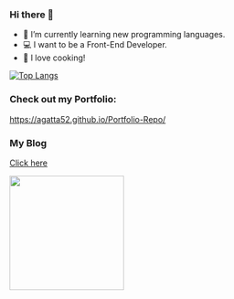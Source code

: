 ### Hi there 👋

- 🌱 I’m currently learning new programming languages.
- :computer: I want to be a Front-End Developer.
- 🍲 I love cooking! 


[![Top Langs](https://github-readme-stats.vercel.app/api/top-langs/?username=agatta52)](https://github.com/agatta52/github-readme-stats)


### Check out my Portfolio:
https://agatta52.github.io/Portfolio-Repo/


### My Blog ###
[Click here](https://teal-naiad-64da4b.netlify.app/)

<div>
  <img src="https://media3.giphy.com/media/765ccrAiB0g9z6EApL/giphy.gif?cid=ecf05e47bvqpzvzes7pti7b025bulw0sin076b8xmu82pzn0&rid=giphy.gif&ct=g" width="200"/>
</div>
